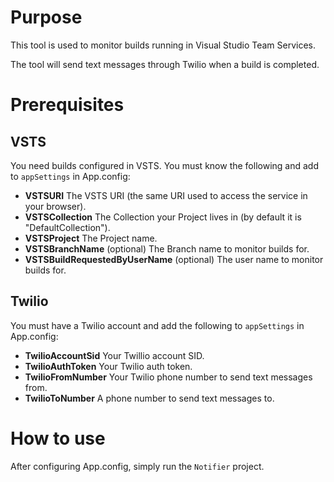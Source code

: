# Purpose
This tool is used to monitor builds running in Visual Studio Team Services.

The tool will send text messages through Twilio when a build is completed.

# Prerequisites
## VSTS
You need builds configured in VSTS. You must know the following and add to `appSettings` in App.config:

 * **VSTSURI** The VSTS URI (the same URI used to access the service in your browser).
 * **VSTSCollection** The Collection your Project lives in (by default it is "DefaultCollection").
 * **VSTSProject** The Project name.
 * **VSTSBranchName** (optional) The Branch name to monitor builds for.
 * **VSTSBuildRequestedByUserName** (optional) The user name to monitor builds for.

## Twilio
You must have a Twilio account and add the following to `appSettings` in App.config:

 * **TwilioAccountSid** Your Twillio account SID.
 * **TwilioAuthToken** Your Twilio auth token.
 * **TwilioFromNumber** Your Twilio phone number to send text messages from.
 * **TwilioToNumber** A phone number to send text messages to.

# How to use
After configuring App.config, simply run the `Notifier` project.
